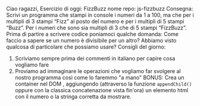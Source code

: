 Ciao ragazzi,
Esercizio di oggi: FizzBuzz
nome repo: js-fizzbuzz
Consegna:
Scrivi un programma che stampi in console i numeri da 1 a 100,
ma che per i multipli di 3 stampi “Fizz” al posto del numero e per i multipli di 5 stampi “Buzz”.
Per i numeri che sono sia multipli di 3 che di 5 stampi “FizzBuzz”.
Prima di partire a scrivere codice poniamoci qualche domanda:
Come faccio a sapere se un numero è divisibile per un altro?
Abbiamo visto qualcosa di particolare che possiamo usare?
Consigli del giorno:
1. Scriviamo sempre prima dei commenti in italiano per capire cosa vogliamo fare
2. Proviamo ad immaginare le operazioni che vogliamo far svolgere al nostro programma così come lo faremmo "a mano"
BONUS:
Crea un container nel DOM , aggiungendo (attraverso la funzione `appendChild()` oppure con la classica concatenazione vista fin'ora) un elemento html con il numero o la stringa corretta da mostrare.

